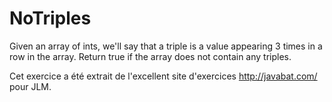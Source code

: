 # NoTriples #
Given an array of ints, we'll say that a triple is a value appearing 3 times
in a row in the array. Return true if the array does not contain any
triples.

Cet exercice a été extrait de l'excellent site d'exercices
http://javabat.com/ pour JLM.

